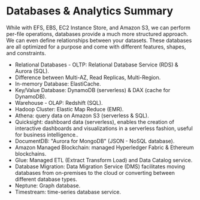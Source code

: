 # Databases & Analytics Summary

While with EFS, EBS, EC2 Instance Store, and Amazon S3, we can perform per-file operations, databases provide a much more structured approach. We can even define relationships between your datasets. These databases are all optimized for a purpose and come with different features, shapes, and constraints.

- Relational Databases - OLTP: Relational Database Service (RDS) & Aurora (SQL).
- Difference between Multi-AZ, Read Replicas, Multi-Region.
- In-memory Database: ElastiCache.
- Key/Value Database: DynamoDB (serverless) & DAX (cache for DynamoDB).
- Warehouse - OLAP: Redshift (SQL).
- Hadoop Cluster: Elastic Map Reduce (EMR).
- Athena: query data on Amazon S3 (serverless & SQL).
- Quicksight: dashboard data (serverless), enables the creation of interactive dashboards and visualizations in a serverless fashion, useful for business intelligence..
- DocumentDB: "Aurora for MongoDB" (JSON - NoSQL database).
- Amazon Managed Blockchain: managed Hyperledger Fabric & Ethereum blockchains.
- Glue: Managed ETL (Extract Transform Load) and Data Catalog service.
- Database Migration: Data Migration Service (DMS) facilitates moving databases from on-premises to the cloud or converting between different database types.
- Neptune: Graph database.
- Timestream: time-series database service.
